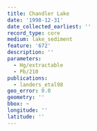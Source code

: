 ```yaml
---
title: Chandler Lake
date: '1998-12-31'
date_collected_earliest: ''
record_type: core
medium: lake_sediment
feature: '672'
description: ''
parameters:
  - Hg/extractable
  - Pb/210
publications:
  - landers_etal98
geo_error: 0.0
geometry: ''
bbox: ~
longitude: ''
latitude: ''
---
```

